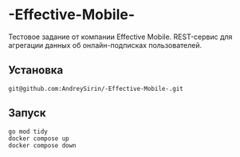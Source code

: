 # -Effective-Mobile-
Тестовое задание от компании Effective Mobile. REST-сервис для агрегации данных об онлайн-подписках пользователей.

## Установка 
```shell
git@github.com:AndreySirin/-Effective-Mobile-.git
```
## Запуск
```shell
go mod tidy
docker compose up
docker compose down
```
